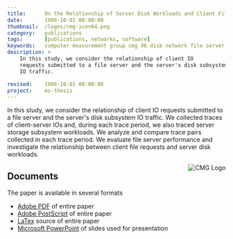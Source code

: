 ```yaml
---
title:  	On the Relationship of Server Disk Workloads and Client File Requests (CMG 96)
date: 		1996-10-01 00:00:00
thumbnail: 	/logos/cmg-icon64.png
category: 	publications
tags:       [publications, networks, software]
keywords: 	computer measurement group cmg 96 disk network file server
description: >
    In this study, we consider the relationship of client IO
    requests submitted to a file server and the server's disk subsystem
    IO traffic.

revised: 	1996-10-01 00:00:00
project:    ms-thesis
---
```

In this study, we consider the relationship of client IO requests
submitted to a file server and the server's disk subsystem IO traffic.
We collected traces of client-server IOs and, during each trace period,
we also traced server storage subsystem workloads. We analyze and
compare trace pairs collected in each trace period. We evaluate file
server performance and investigate the relationship between client file
requests and server disk workloads.


<img src="{{site.baseurl}}/assets/logos/cmglogo.png" style="float: right;" alt="CMG Logo" />

## Documents

The paper is available in several formats</p>

* <a href="{{site.baseurl}}/assets/ms-thesis/cmg96.pdf">Adobe PDF</a> of entire paper
* <a href="{{site.baseurl}}/assets/ms-thesis/cmg96.ps">Adobe PostScript</a> of entire paper
* <a href="{{site.baseurl}}/assets/ms-thesis/cmg96.txt">LaTex</a> source of entire paper
* <a href="{{site.baseurl}}/assets/ms-thesis/cmg96.ppt">Microsoft PowerPoint</a> of slides used for presentation
